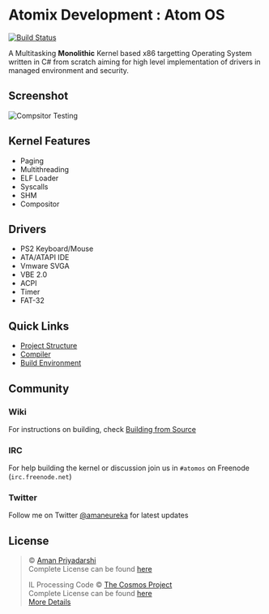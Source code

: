 # Atomix Development : Atom OS

[![Build Status](https://travis-ci.org/amaneureka/AtomOS.svg?branch=master)](https://travis-ci.org/amaneureka/AtomOS)

A Multitasking **Monolithic** Kernel based x86 targetting Operating System written in C# from scratch aiming for high level implementation of drivers in managed environment and security.

## Screenshot
![Compsitor Testing](http://i.imgur.com/mrMfyTb.png)

## Kernel Features
- Paging
- Multithreading
- ELF Loader
- Syscalls
- SHM
- Compositor

## Drivers
- PS2 Keyboard/Mouse
- ATA/ATAPI IDE
- Vmware SVGA
- VBE 2.0
- ACPI
- Timer
- FAT-32

## Quick Links
- [Project Structure](https://github.com/amaneureka/AtomOS/wiki)
- [Compiler](https://github.com/amaneureka/AtomOS/wiki/Compiler)
- [Build Environment](https://github.com/amaneureka/AtomOS/wiki/Build-Environment)

## Community

### Wiki
For instructions on building, check [Building from Source](https://github.com/amaneureka/AtomOS/wiki/Build-Environment)

### IRC
For help building the kernel or discussion join us in ```#atomos``` on Freenode (```irc.freenode.net```)

### Twitter
Follow me on Twitter [@amaneureka](https://twitter.com/amaneureka) for latest updates

## License
> © [Aman Priyadarshi](mailto:aman.eureka@gmail.com)<br>
> Complete License can be found [here](LICENSE.md)
>
> IL Processing Code © [The Cosmos Project](https://github.com/CosmosOS/Cosmos)<br>
> Complete License can be found [here](https://github.com/CosmosOS/Cosmos/blob/master/LICENSE.txt)<br>
> [More Details](https://github.com/amaneureka/AtomOS/tree/master/src/Compiler/License.txt)

